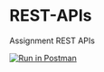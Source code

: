 # REST-APIs
Assignment REST APIs


[![Run in Postman](https://run.pstmn.io/button.svg)](https://app.getpostman.com/run-collection/98d1fe49ba8736de41ce)
